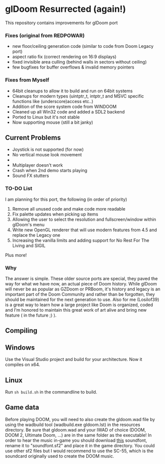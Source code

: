 # glDoom Resurrected (again!)
This repository contains improvements for glDoom port

### Fixes (original from REDPOWAR)
* new floor/ceiling generation code (similar to code from Doom Legacy port)
* aspect ratio fix (correct rendering on 16:9 displays)
* fixed invisible area culling (behind walls in sectors without ceiling)
* few bugfixes for buffer overflows & invalid memory pointers

### Fixes from Myself
* 64bit cleanups to allow it to build and run on 64bit systems
* Cleanups for modern types (uintptr_t, intptr_t and MSVC specific functions like (underscore)access etc..)
* Addition of the score system code from WINDOOM
* Cleaned up all Win32 code and added a SDL2 backend
* Ported to Linux but it's not stable
* Now supporting mouse (still a bit janky)

## Current Problems
* Joystick is not supported (for now)
* No vertical mouse look movement
* 
* Multiplayer doesn't work
* Crash when 2nd demo starts playing
* Sound FX stutters

### TO-DO List
I am planning for this port, the following (in order of priority)

1. Remove all unused code and make code more readable
2. Fix palette updates when picking up items
3. Allowing the user to select the resolution and fullscreen/window within glDoom's menu
4. Write new OpenGL renderer that will use modern features from 4.5 and replace the Legacy one
5. Increasing the vanilla limits and adding support for No Rest For The Living and SIGIL

Plus more!

### Why
The answer is simple. These older source ports are special, they paved the way for what we have now, an actual piece of Doom history. While glDoom will never be as popular as GZDoom or PRBoom, it's history and legacy is an important part of the Doom Community and rather than be forgotten, they should be maintained for the next generation to use. Also for me (Losilof39) is a great way to learn how a large project like Doom is organized, coded and I'm honored to maintain this great work of art alive and bring new feature ( in the future ;) ).

## Compiling

## Windows
Use the Visual Studio project and build for your architecture.
Now it compiles on x64.

## Linux
Run ``` sh build.sh ``` in the commandline to build.

## Game data
Before playing DOOM, you will need to also create the gldoom.wad file by using the wadbuild tool (wadbuild.exe gldoom.lst) in the resources directory.
Be sure that gldoom.wad and your IWAD of choice (DOOM, DOOM 2, Ultimate Doom, ...) are in the same folder as the executable!
In order to hear the music in-game you should download [this](https://archive.org/download/free-soundfonts-sf2-2019-04/SC-55.sf2) soundfont, rename it to "soundfont.sf2" and place it in the game directory. You could use other sf2 files but I would recommend to use the SC-55, which is the soundcard originally used to create the DOOM music.
